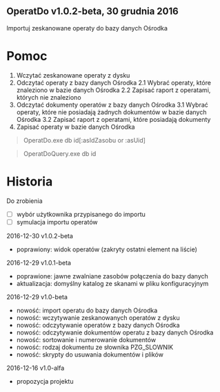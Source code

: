 ﻿OperatDo v1.0.2-beta, 30 grudnia 2016
---
Importuj zeskanowane operaty do bazy danych Ośrodka

# Pomoc

1. Wczytać zeskanowane operaty z dysku
2. Odczytać operaty z bazy danych Ośrodka
2.1 Wybrać operaty, które znaleziono w bazie danych Ośrodka
2.2 Zapisać raport z operatami, których nie znaleziono
3. Odczytać dokumenty operatów z bazy danych Ośrodka
3.1 Wybrać operaty, które nie posiadają żadnych dokumentów w bazie danych Ośrodka
3.2 Zapisać raport z operatami, które posiadają dokumenty
4. Zapisać operaty w bazie danych Ośrodka

> OperatDo.exe db id[:asIdZasobu or :asUid]

> OperatDoQuery.exe db id

# Historia

Do zrobienia

* [ ] wybór użytkownika przypisanego do importu
* [ ] symulacja importu operatów

2016-12-30 v1.0.2-beta

* poprawiony: widok operatów (zakryty ostatni element na liście)

2016-12-29 v1.0.1-beta

* poprawione: jawne zwalniane zasobów połączenia do bazy danych
* aktualizacja: domyślny katalog ze skanami w pliku konfiguracyjnym

2016-12-29 v1.0-beta

* nowość: import operatu do bazy danych Ośrodka
* nowość: wczytywanie zeskanowanych operatów z dysku
* nowość: odczytywanie operatów z bazy danych Ośrodka
* nowość: odczytywanie dokumentów operatu z bazy danych Ośrodka
* nowość: sortowanie i numerowanie dokumentów
* nowość: rodzaj dokumentu ze słownika PZG_SLOWNIK
* nowość: skrypty do usuwania dokumentów i plików

2016-12-16 v1.0-alfa

* propozycja projektu
